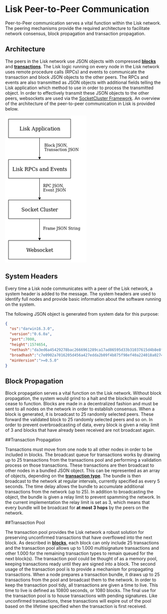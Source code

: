 # Lisk Peer-to-Peer Communication

Peer-to-Peer communication serves a vital function within the Lisk network. The peering mechanisms provide the required architecture to facilitate network consensus, block propagation and transaction propagation.

## Architecture

The peers in the Lisk network use JSON objects with compressed [**blocks**](../blocks/blocks.md) and [**transactions**](../transactions/transactions.md). The Lisk logic running on every node in the Lisk network uses remote procedure calls (RPCs) and events to communicate the transaction and block JSON objects to the other peers. The RPCs and events are also transmitted as JSON objects with additional fields telling the Lisk application which method to use in order to process the transmitted object. In order to effectively transmit these JSON objects to the other peers, websockets are used via the [ SocketCluster Framework]( https://socketcluster.io). An overview of the architecture of the peer-to-peer communication in Lisk is provided below.

![lisk_protocol-p2parchitecture](lisk_protocol-p2parchitecture.png "lisk_protocol-p2parchitecture")

## System Headers
Every time a Lisk node communicates with a peer of the Lisk network, a system header is added to the message. The system headers are used to identify full nodes and provide basic information about the software running on the system.

The following JSON object is generated from system data for this purpose:

```json
{
  "os":"darwin16.3.0",
  "version":"0.6.0a",
  "port":7000,
  "height":1574654,
  "nethash":"da3ed6a45429278bac2666961289ca17ad86595d33b31037615d4b8e8f158bba",
  "broadhash":"c7e0902a7016205d456a427edda2b09f4b875f98ef40a224018a0274347146ac",
  "minVersion":">=0.5.0"
}
```

## Block Propagation

Block propagation serves a vital function on the Lisk network. Without block propagation, the system would grind to a halt and the blockchain would cease to function. Blocks are made in a decentralized fashion and must be sent to all nodes on the network in order to establish consensus. When a block is generated, it is broadcast to 25 randomly selected peers. These forward the validated block to 25 randomly selected peers and so on. In order to prevent overbroadcasting of data, every block is given a relay limit of 3 and blocks that have already been received are not broadcast again.


##Transaction Propagation

Transactions must move from one node to all other nodes in order to be included in blocks. The broadcast queue for transactions works by drawing up to 25 transactions from the transactions pool and performing a validation process on those transactions. These transactions are then broadcast to other nodes in a bundled JSON object. This can be represented as an array of objects, depending on the [**transaction type**](../transactions/transactions.md). The bundle is then broadcast to the network at regular intervals, currently specified as every 5 seconds. The time delay allows the bundle to accumulate additional transactions from the network (up to 25). In addition to broadcasting the object, the bundle is given a relay limit to prevent spamming the network. In the current implementation the relay limit is set as 3, which means that every bundle will be broadcast for **at most 3 hops** by the peers on the network.

##Transaction Pool

The transaction pool provides the Lisk network a robust solution for preserving unconfirmed transactions that have overflowed into the next block. As described in  [**blocks**](/documentation/lisk-protocol/blocks), each block can only include 25 transactions and the transaction pool allows up to 1.000 multisignature transactions and other 1.000 for the remaining transaction types to remain queued for the next block(s). The transaction pool could be thought of as a memory pool, keeping transactions ready until they are signed into a block. The second usage of the transaction pool is to provide a mechanism for propagating transactions. When a node prepares a transaction bundle, it draws up to 25 transactions from the pool and broadcast them to the network. In order to keep the transaction pool tidy, all transactions are given a time to live. This time to live is defined as 10800 seconds, or 1080 blocks. The final use for the transaction pool is to house transactions with pending signatures. Like unconfirmed transactions, these transactions will expire out of the pool based on the lifetime specified when the transaction is first received.
